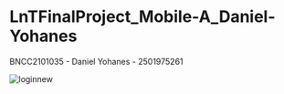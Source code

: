 # LnTFinalProject_Mobile-A_Daniel-Yohanes
BNCC2101035 - Daniel Yohanes - 2501975261


![loginnew](https://user-images.githubusercontent.com/55547834/167696779-358d55b8-8650-4515-aa54-c1ae1f02565d.gif)
